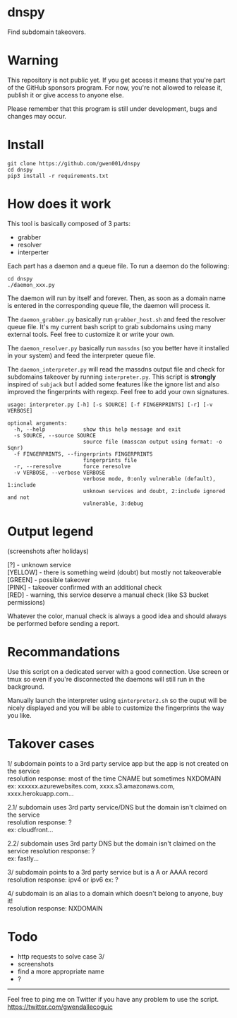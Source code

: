 # dnspy

Find subdomain takeovers.


# Warning

This repository is not public yet.
If you get access it means that you're part of the GitHub sponsors program.
For now, you're not allowed to release it, publish it or give access to anyone else.

Please remember that this program is still under development, bugs and changes may occur.


# Install

```
git clone https://github.com/gwen001/dnspy
cd dnspy
pip3 install -r requirements.txt
```

# How does it work

This tool is basically composed of 3 parts:

- grabber
- resolver
- interperter

Each part has a daemon and a queue file. To run a daemon do the following:

```
cd dnspy
./daemon_xxx.py
```

The daemon will run by itself and forever.
Then, as soon as a domain name is entered in the corresponding queue file, the daemon will process it.

The ```daemon_grabber.py``` basically run ```grabber_host.sh``` and feed the resolver queue file.
It's my current bash script to grab subdomains using many external tools.
Feel free to customize it or write your own.  

The ```daemon_resolver.py``` basically run ```massdns``` (so you better have it installed in your system) and feed the interpreter queue file.  

The ```daemon_interpreter.py``` will read the massdns output file and check for subdomains takeover by running ```interpreter.py```.
This script is **strongly** inspired of ```subjack``` but I added some features like the ignore list and also improved the fingerprints with regexp.
Feel free to add your own signatures.  

```
usage: interpreter.py [-h] [-s SOURCE] [-f FINGERPRINTS] [-r] [-v VERBOSE]

optional arguments:
  -h, --help            show this help message and exit
  -s SOURCE, --source SOURCE
                        source file (masscan output using format: -o Sqnr)
  -f FINGERPRINTS, --fingerprints FINGERPRINTS
                        fingerprints file
  -r, --reresolve       force reresolve
  -v VERBOSE, --verbose VERBOSE
                        verbose mode, 0:only vulnerable (default), 1:include
                        unknown services and doubt, 2:include ignored and not
                        vulnerable, 3:debug
```

# Output legend

(screenshots after holidays)  

[?] - unknown service  
[YELLOW] - there is something weird (doubt) but mostly not takeoverable  
[GREEN] - possible takeover  
[PINK] - takeover confirmed with an additional check  
[RED] - warning, this service deserve a manual check (like S3 bucket permissions)  

Whatever the color, manual check is always a good idea and should always be performed before sending a report.  


# Recommandations

Use this script on a dedicated server with a good connection.
Use screen or tmux so even if you're disconnected the daemons will still run in the background.

Manually launch the interpreter using ```qinterpreter2.sh``` so the ouput will be nicely displayed and you will be able to customize the fingerprints the way you like.


# Takover cases

1/ subdomain points to a 3rd party service app but the app is not created on the service  
resolution response: most of the time CNAME but sometimes NXDOMAIN  
ex: xxxxxx.azurewebsites.com, xxxx.s3.amazonaws.com, xxxx.herokuapp.com...  

2.1/ subdomain uses 3rd party service/DNS but the domain isn't claimed on the service  
resolution response: ?  
ex: cloudfront...

2.2/ subdomain uses 3rd party DNS but the domain isn't claimed on the service
resolution response: ?  
ex: fastly...  

3/ subdomain points to a 3rd party service but is a A or AAAA record  
resolution response: ipv4 or ipv6
ex: ?  

4/ subdomain is an alias to a domain which doesn't belong to anyone, buy it!  
resolution response: NXDOMAIN  


# Todo

- http requests to solve case 3/
- screenshots
- find a more appropriate name
- ?


---

Feel free to ping me on Twitter if you have any problem to use the script.  
https://twitter.com/gwendallecoguic
